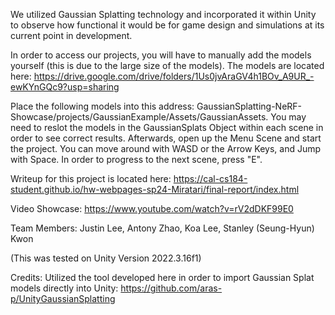 We utilized Gaussian Splatting technology and incorporated it within Unity to observe how functional it would be for game design and simulations at its current point in development.

In order to access our projects, you will have to manually add the models yourself (this is due to the large size of the models). The models are located here: https://drive.google.com/drive/folders/1Us0jvAraGV4h1BOv_A9UR_-ewKYnGQc9?usp=sharing

Place the following models into this address: GaussianSplatting-NeRF-Showcase/projects/GaussianExample/Assets/GaussianAssets.
You may need to reslot the models in the GaussianSplats Object within each scene in order to see correct results. 
Afterwards, open up the Menu Scene and start the project. You can move around with WASD or the Arrow Keys, and Jump with Space. In order to progress to the next scene, press "E". 

Writeup for this project is located here: https://cal-cs184-student.github.io/hw-webpages-sp24-Miratari/final-report/index.html

Video Showcase: https://www.youtube.com/watch?v=rV2dDKF99E0

​Team Members: Justin Lee, Antony Zhao, Koa Lee, Stanley (Seung-Hyun) Kwon

(This was tested on Unity Version 2022.3.16f1)

Credits: Utilized the tool developed here in order to import Gaussian Splat models directly into Unity: https://github.com/aras-p/UnityGaussianSplatting
